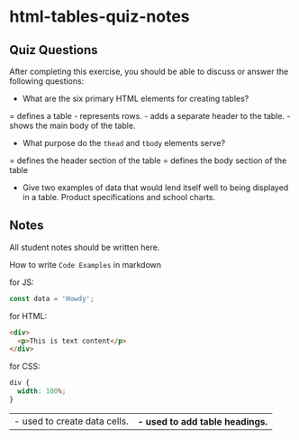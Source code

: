 # html-tables-quiz-notes

## Quiz Questions

After completing this exercise, you should be able to discuss or answer the following questions:

- What are the six primary HTML elements for creating tables?
<table> = defines a table
<tr> - represents rows.
<td> - used to create data cells.
<th> - used to add table headings.
<thead> - adds a separate header to the table.
<tbody> - shows the main body of the table.

- What purpose do the `thead` and `tbody` elements serve?
<thead> = defines the header section of the table
<tbody> = defines the body section of the table

- Give two examples of data that would lend itself well to being displayed in a table.
  Product specifications and school charts.

## Notes

All student notes should be written here.

How to write `Code Examples` in markdown

for JS:

```javascript
const data = 'Howdy';
```

for HTML:

```html
<div>
  <p>This is text content</p>
</div>
```

for CSS:

```css
div {
  width: 100%;
}
```
